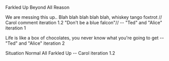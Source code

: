 Farkled 
Up
Beyond
All
Reason


We are messing this up..
Blah blah blah blah blah, whiskey tango foxtrot // Carol comment iteration 1.2 "Don't be a blue falcon"//
-- "Ted" and "Alice" iteration 1 

Life is like a box of chocolates, you never know what you're going to get
-- "Ted" and "Alice" iteration 2

Situation
Normal
All
Farkled
Up
-- Carol iteration 1.2